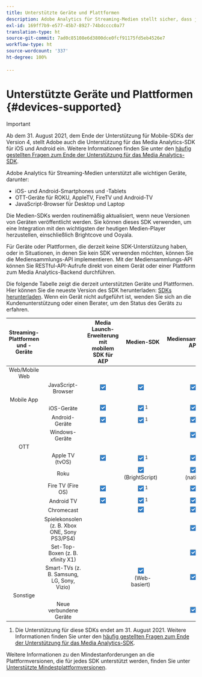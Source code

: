 ```yaml
---
title: Unterstützte Geräte und Plattformen
description: Adobe Analytics für Streaming-Medien stellt sicher, dass jeder Medien-Stream auf allen Geräten erfasst und in Berichten aufgeführt wird.
exl-id: 169ff7b9-e577-45b7-8927-74bdcccc0a77
translation-type: ht
source-git-commit: 7ad0c85108e6d3800dce0fcf91175fd5eb4526e7
workflow-type: ht
source-wordcount: '337'
ht-degree: 100%

---
```


# Unterstützte Geräte und Plattformen {#devices-supported}

>[!IMPORTANT]
>
>Ab dem 31. August 2021, dem Ende der Unterstützung für Mobile-SDKs der Version 4, stellt Adobe auch die Unterstützung für das Media Analytics-SDK für iOS und Android ein.  Weitere Informationen finden Sie unter den [häufig gestellten Fragen zum Ende der Unterstützung für das Media Analytics-SDK](/help/sdk-implement/end-of-support-faqs.md).

Adobe Analytics für Streaming-Medien unterstützt alle wichtigen Geräte, darunter:

* iOS- und Android-Smartphones und -Tablets
* OTT-Geräte für ROKU, AppleTV, FireTV und Android-TV
* JavaScript-Browser für Desktop und Laptop

Die Medien-SDKs werden routinemäßig aktualisiert, wenn neue Versionen von Geräten veröffentlicht werden. Sie können dieses SDK verwenden, um eine Integration mit den wichtigsten der heutigen Medien-Player herzustellen, einschließlich Brightcove und Ooyala.

Für Geräte oder Plattformen, die derzeit keine SDK-Unterstützung haben, oder in Situationen, in denen Sie kein SDK verwenden möchten, können Sie die Mediensammlungs-API implementieren. Mit der Mediensammlungs-API können Sie RESTful-API-Aufrufe direkt von einem Gerät oder einer Plattform zum Media Analytics-Backend durchführen.

Die folgende Tabelle zeigt die derzeit unterstützten Geräte und Plattformen. Hier können Sie die neueste Version des SDK herunterladen: [SDKs herunterladen](https://docs.adobe.com/content/help/de-DE/media-analytics/using/sdk-implement/download-sdks.html). Wenn ein Gerät nicht aufgeführt ist, wenden Sie sich an die Kundenunterstützung oder einen Berater, um den Status des Geräts zu erfahren.

| Streaming-Plattformen und -Geräte |  | Media Launch-Erweiterung mit mobilem SDK für AEP | Medien-SDK | Mediensammlungs-API |
|:---------------------------:|:-----------------------------------------------:|:----------------------------:|:-------------------:|:--------------------:|
| Web/Mobile Web |  |  |  |  |
|  | JavaScript-Browser | ![](/help/assets/icon-blue-check.png) | ![](/help/assets/icon-blue-check.png)    | ![](/help/assets/icon-blue-check.png) |
| Mobile App |  |  |  |  |
|  | iOS-Geräte | ![](/help/assets/icon-blue-check.png) | ![](/help/assets/icon-blue-check.png) <sup>1</sup> | ![](/help/assets/icon-blue-check.png) |
|  | Android-Geräte | ![](/help/assets/icon-blue-check.png) | ![](/help/assets/icon-blue-check.png) <sup>1</sup> | ![](/help/assets/icon-blue-check.png) |
|  | Windows-Geräte |  |  | ![](/help/assets/icon-blue-check.png) |
| OTT |  |  |  |  |
|  | Apple TV (tvOS) | ![](/help/assets/icon-blue-check.png) | ![](/help/assets/icon-blue-check.png) <sup>1</sup> | ![](/help/assets/icon-blue-check.png) |
|  | Roku |  | ![](/help/assets/icon-blue-check.png)   <br>(BrightScript)    | ![](/help/assets/icon-blue-check.png)<br>(nativ) |
|  | Fire TV (Fire OS) | ![](/help/assets/icon-blue-check.png) | ![](/help/assets/icon-blue-check.png) <sup>1</sup> | ![](/help/assets/icon-blue-check.png) |
|  | Android TV | ![](/help/assets/icon-blue-check.png) | ![](/help/assets/icon-blue-check.png) <sup>1</sup> | ![](/help/assets/icon-blue-check.png) |
|  | Chromecast |  | ![](/help/assets/icon-blue-check.png)    | ![](/help/assets/icon-blue-check.png) |
|  | Spielekonsolen (z. B. Xbox ONE, Sony PS3/PS4) |  |  | ![](/help/assets/icon-blue-check.png) |
|  | Set-Top-Boxen (z. B. xfinity X1) |  |  | ![](/help/assets/icon-blue-check.png) |
|  | Smart-TVs (z. B. Samsung, LG, Sony, Vizio) |  | ![](/help/assets/icon-blue-check.png)   <br>(Web-basiert)    | ![](/help/assets/icon-blue-check.png) |
| Sonstige |  |  |  |  |
|  | Neue verbundene Geräte |  |  | ![](/help/assets/icon-blue-check.png) |

1. Die Unterstützung für diese SDKs endet am 31. August 2021. Weitere Informationen finden Sie unter den [häufig gestellten Fragen zum Ende der Unterstützung für das Media Analytics-SDK](/help/sdk-implement/end-of-support-faqs.md).

Weitere Informationen zu den Mindestanforderungen an die Plattformversionen, die für jedes SDK unterstützt werden, finden Sie unter [Unterstützte Mindestplattformversionen](https://docs.adobe.com/content/help/de-DE/media-analytics/using/sdk-implement/setup/setup-overview.html).
